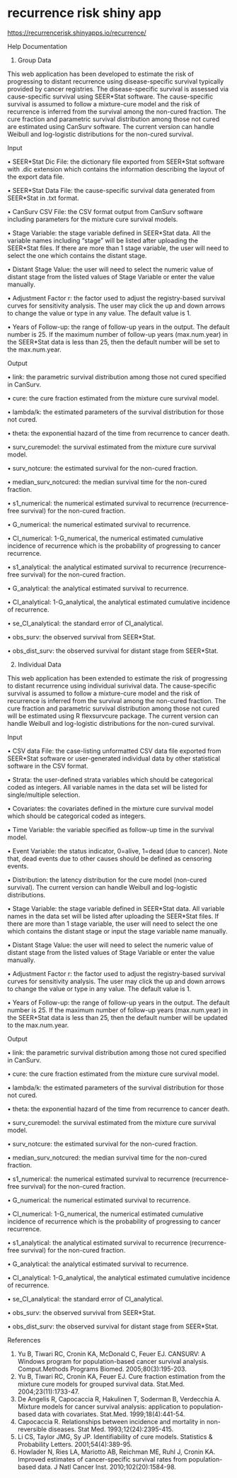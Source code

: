 # recurrence risk shiny app
https://recurrencerisk.shinyapps.io/recurrence/ 

Help Documentation

1. Group Data

This web application has been developed to estimate the risk of progressing to distant recurrence using disease-specific survival typically provided by cancer registries. The disease-specific survival is assessed via cause-specific survival using SEER\*Stat software. The cause-specific survival is assumed to follow a mixture-cure model and the risk of recurrence is inferred from the survival among the non-cured fraction. The cure fraction and parametric survival distribution among those not cured are estimated using CanSurv software. The current version can handle Weibull and log-logistic distributions for the non-cured survival.


Input

•	SEER\*Stat Dic File: the dictionary file exported from SEER\*Stat software with .dic extension which contains the information describing the layout of the export data file. 

•	SEER\*Stat Data File: the cause-specific survival data generated from SEER\*Stat in .txt format.

•	CanSurv CSV File: the CSV format output from CanSurv software including parameters for the mixture cure survival models.

•	Stage Variable: the stage variable defined in SEER\*Stat data. All the variable names including “stage” will be listed after uploading the SEER\*Stat files. If there are more than 1 stage variable, the user will need to select the one which contains the distant stage.

•	Distant Stage Value: the user will need to select the numeric value of distant stage from the listed values of Stage Variable or enter the value manually.

•	Adjustment Factor r: the factor used to adjust the registry-based survival curves for sensitivity analysis. The user may click the up and down arrows to change the value or type in any value. The default value is 1.  

•	Years of Follow-up: the range of follow-up years in the output. The default number is 25. If the maximum number of follow-up years (max.num.year) in the SEER\*Stat data is less than 25, then the default number will be set to the max.num.year. 

Output

•	link: the parametric survival distribution among those not cured specified in CanSurv. 

•	cure: the cure fraction estimated from the mixture cure survival model.

•	lambda/k: the estimated parameters of the survival distribution for those not cured.

•	theta: the exponential hazard of the time from recurrence to cancer death.

•	surv_curemodel: the survival estimated from the mixture cure survival model.

•	surv_notcure: the estimated survival for the non-cured fraction.

•	median_surv_notcured: the median survival time for the non-cured fraction.

•	s1_numerical: the numerical estimated survival to recurrence (recurrence-free survival) for the non-cured fraction.

•	G_numerical: the numerical estimated survival to recurrence.

•	CI_numerical: 1-G_numerical, the numerical estimated cumulative incidence of recurrence which is the probability of progressing to cancer recurrence.

•	s1_analytical: the analytical estimated survival to recurrence (recurrence-free survival) for the non-cured fraction.

•	G_analytical: the analytical estimated survival to recurrence.

•	CI_analytical: 1-G_analytical, the analytical estimated cumulative incidence of recurrence.

•	se_CI_analytical: the standard error of CI_analytical.

•	obs_surv: the observed survival from SEER\*Stat.

•	obs_dist_surv: the observed survival for distant stage from SEER\*Stat.


2. Individual Data

This web application has been extended to estimate the risk of progressing to distant recurrence using individual surivival data. The cause-specific survival is assumed to follow a mixture-cure model and the risk of recurrence is inferred from the survival among the non-cured fraction. The cure fraction and parametric survival distribution among those not cured will be estimated using R flexsurvcure package. The current version can handle Weibull and log-logistic distributions for the non-cured survival.

Input

• CSV data File: the case-listing unformatted CSV data file exported from SEER\*Stat software or user-generated individual data by other statistical software in the CSV format.

• Strata: the user-defined strata variables which should be categorical coded as integers. All variable names in the data set will be listed for single/multiple selection.

• Covariates: the covariates defined in the mixture cure survival model which should be categorical coded as integers.
    
• Time Variable: the variable specified as follow-up time in the survival model.
    
• Event Variable: the status indicator, 0=alive, 1=dead (due to cancer). Note that, dead events due to other causes should be defined as censoring events.
    
• Distribution: the latency distribution for the cure model (non-cured survival). The current version can handle Weibull and log-logistic distributions.
    
• Stage Variable: the stage variable defined in SEER\*Stat data. All variable names in the data set will be listed after uploading the SEER\*Stat files. If there are more than 1 stage variable, the user will need to select the one which contains the distant stage or input the stage variable name manually.
    
• Distant Stage Value: the user will need to select the numeric value of distant stage from the listed values of Stage Variable or enter the value manually.
    
• Adjustment Factor r: the factor used to adjust the registry-based survival curves for sensitivity analysis. The user may click the up and down arrows to change the value or type in any value. The default value is 1.
    
• Years of Follow-up: the range of follow-up years in the output. The default number is 25. If the maximum number of follow-up years (max.num.year) in the SEER\*Stat data is less than 25, then the default number will be updated to the max.num.year. 

Output

•	link: the parametric survival distribution among those not cured specified in CanSurv. 

•	cure: the cure fraction estimated from the mixture cure survival model.

•	lambda/k: the estimated parameters of the survival distribution for those not cured.

•	theta: the exponential hazard of the time from recurrence to cancer death.

•	surv_curemodel: the survival estimated from the mixture cure survival model.

•	surv_notcure: the estimated survival for the non-cured fraction.

•	median_surv_notcured: the median survival time for the non-cured fraction.

•	s1_numerical: the numerical estimated survival to recurrence (recurrence-free survival) for the non-cured fraction.

•	G_numerical: the numerical estimated survival to recurrence.

•	CI_numerical: 1-G_numerical, the numerical estimated cumulative incidence of recurrence which is the probability of progressing to cancer recurrence.

•	s1_analytical: the analytical estimated survival to recurrence (recurrence-free survival) for the non-cured fraction.

•	G_analytical: the analytical estimated survival to recurrence.

•	CI_analytical: 1-G_analytical, the analytical estimated cumulative incidence of recurrence.

•	se_CI_analytical: the standard error of CI_analytical.

•	obs_surv: the observed survival from SEER\*Stat.

•	obs_dist_surv: the observed survival for distant stage from SEER\*Stat.


References
1. Yu B, Tiwari RC, Cronin KA, McDonald C, Feuer EJ. CANSURV: A Windows program for population-based cancer survival analysis. Comput.Methods Programs Biomed. 2005;80(3):195-203.
2. Yu B, Tiwari RC, Cronin KA, Feuer EJ. Cure fraction estimation from the mixture cure models for grouped survival data. Stat.Med. 2004;23(11):1733-47.
3. De Angelis R, Capocaccia R, Hakulinen T, Soderman B, Verdecchia A. Mixture models for cancer survival analysis: application to population-based data with covariates. Stat.Med. 1999;18(4):441-54.
4. Capocaccia R. Relationships between incidence and mortality in non-reversible diseases. Stat Med. 1993;12(24):2395-415.
5. Li CS, Taylor JMG, Sy JP. Identifiability of cure models. Statistics & Probability Letters. 2001;54(4):389-95.
6. Howlader N, Ries LA, Mariotto AB, Reichman ME, Ruhl J, Cronin KA. Improved estimates of cancer-specific survival rates from population-based data. J Natl Cancer Inst. 2010;102(20):1584-98.


